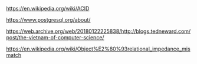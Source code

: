 https://en.wikipedia.org/wiki/ACID

https://www.postgresql.org/about/

https://web.archive.org/web/20180122225838/http://blogs.tedneward.com/post/the-vietnam-of-computer-science/

https://en.wikipedia.org/wiki/Object%E2%80%93relational_impedance_mismatch